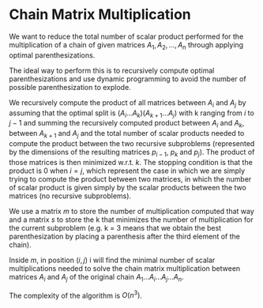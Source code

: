 # Chain Matrix Multiplication

We want to reduce the total number of scalar product performed for the multiplication of a chain of given matrices $A_1, A_2, \dots, A_n$ through applying optimal parenthesizations.

The ideal way to perform this is to recursively compute optimal parenthesizations and use dynamic programming to avoid the number of possible parenthesization to explode.

We recursively compute the product of all matrices between $A_i$ and $A_j$ by assuming that the optimal split is $(A_i \dots A_k)(A_{k+1} \dots A_j)$ with k ranging from $i$ to $j-1$ and summing the recursively computed product between $A_i$ and $A_k$, between $A_{k+1}$ and $A_j$ and the total number of scalar products needed to compute the product between the two recursive subproblems (represented by the dimensions of the resulting matrices $p_{i-1}$, $p_k$ and $p_j$). The product of those matrices is then minimized w.r.t. $k$. The stopping condition is that the product is 0 when $i = j$, which represent the case in which we are simply trying to compute the product between two matrices, in which the number of scalar product is given simply by the scalar products between the two matrices (no recursive subproblems).

We use a matrix $m$ to store the number of multiplication computed that way and a matrix $s$ to store the k that minimizes the number of multiplication for the current subproblem (e.g. k = 3 means that we obtain the best parenthesization by placing a parenthesis after the third element of the chain).

Inside $m$, in position $(i,j)$ i will find the minimal number of scalar multiplications needed to solve the chain matrix multiplication between matrices $A_i$ and $A_j$ of the original chain $A_1 \dots A_i \dots A_j \dots A_n$.

The complexity of the algorithm is $O(n^3)$.